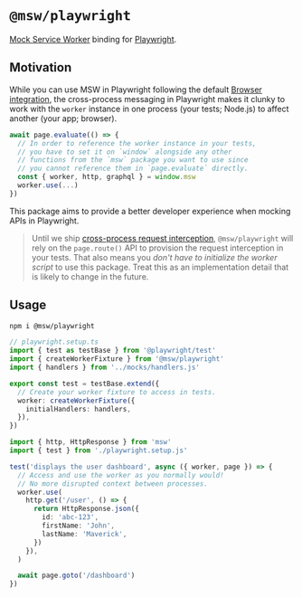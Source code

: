 # `@msw/playwright`

[Mock Service Worker](https://mswjs.io) binding for [Playwright](https://playwright.dev/).

## Motivation

While you can use MSW in Playwright following the default [Browser integration](https://mswjs.io/docs/integrations/browser), the cross-process messaging in Playwright makes it clunky to work with the `worker` instance in one process (your tests; Node.js) to affect another (your app; browser).

```ts
await page.evaluate(() => {
  // In order to reference the worker instance in your tests,
  // you have to set it on `window` alongside any other
  // functions from the `msw` package you want to use since
  // you cannot reference them in `page.evaluate` directly.
  const { worker, http, graphql } = window.msw
  worker.use(...)
})
```

This package aims to provide a better developer experience when mocking APIs in Playwright.

> Until we ship [cross-process request interception](https://github.com/mswjs/msw/pull/1617), `@msw/playwright` will rely on the `page.route()` API to provision the request interception in your tests. That also means you _don't have to initialize the worker script_ to use this package. Treat this as an implementation detail that is likely to change in the future.

## Usage

```sh
npm i @msw/playwright
```

```ts
// playwright.setup.ts
import { test as testBase } from '@playwright/test'
import { createWorkerFixture } from '@msw/playwright'
import { handlers } from '../mocks/handlers.js'

export const test = testBase.extend({
  // Create your worker fixture to access in tests.
  worker: createWorkerFixture({
    initialHandlers: handlers,
  }),
})
```

```ts
import { http, HttpResponse } from 'msw'
import { test } from './playwright.setup.js'

test('displays the user dashboard', async ({ worker, page }) => {
  // Access and use the worker as you normally would!
  // No more disrupted context between processes.
  worker.use(
    http.get('/user', () => {
      return HttpResponse.json({
        id: 'abc-123',
        firstName: 'John',
        lastName: 'Maverick',
      })
    }),
  )

  await page.goto('/dashboard')
})
```

